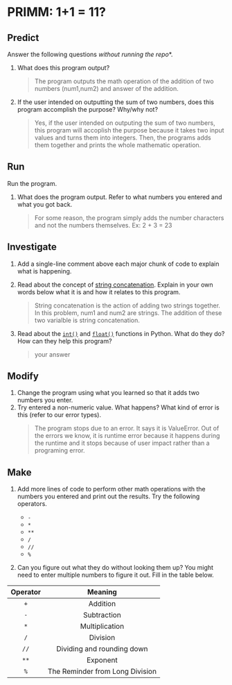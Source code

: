 # PRIMM: 1+1 = 11?

## Predict
Answer the following questions *without running the repo**.

1. What does this program output?
    > The program outputs the math operation of the addition of two numbers (num1,num2) and answer of the addition. 

2. If the user intended on outputting the sum of two numbers, does this program accomplish the purpose? Why/why not?
    > Yes, if the user intended on outputing the sum of two numbers, this program will accoplish the purpose because it takes two input values and turns them into integers. Then, the programs adds them together and prints the whole mathematic operation. 

## Run
Run the program. 

1. What does the program output. Refer to what numbers you entered and what you got back.
    > For some reason, the program simply adds the number characters and not the numbers themselves. Ex: 2 + 3 = 23


## Investigate
1. Add a single-line comment above each major chunk of code to explain what is happening.
2. Read about the concept of [string concatenation](https://www.w3schools.com/python/gloss_python_string_concatenation.asp). Explain in your own words below what it is and how it relates to this program.
    > String concatenation is the action of adding two strings together. In this problem, num1 and num2 
    are strings. The addition of these two varialble is string concatenation.

3. Read about the [`int()`](https://www.w3schools.com/python/ref_func_int.asp) and [`float()`](https://www.w3schools.com/python/ref_func_float.asp) functions in Python. What do they do? How can they help this program?
    > your answer

## Modify
1. Change the program using what you learned so that it adds two numbers you enter.
2. Try entered a non-numeric value. What happens? What kind of error is this (refer to our error types).
    > The program stops due to an error. It says it is ValueError. Out of the errors we know, it is runtime error because it happens during the runtime and it stops because of user impact rather than a programing error. 

## Make
1. Add more lines of code to perform other math operations with the numbers you entered and print out the results. Try the following operators. 
    - `-`
    - `*`
    - `**`
    - `/`
    - `//`
    - `%`

2. Can you figure out what they do without looking them up? You might need to enter multiple numbers to figure it out. Fill in the table below.

| Operator | Meaning |
|  :---:    |   :---:   |  
|   `+`    | Addition |
|   `-`    | Subtraction |
|   `*`    | Multiplication |
|   `/`    | Division |
|   `//`    | Dividing and rounding down |
|   `**`    | Exponent |
|   `%`    | The Reminder from Long Division |

